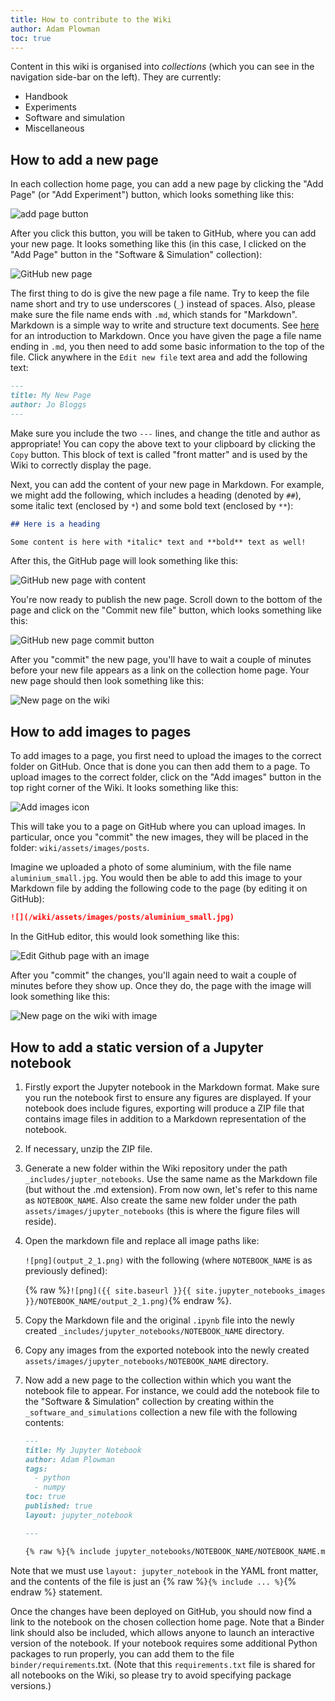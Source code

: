 ```yaml
---
title: How to contribute to the Wiki
author: Adam Plowman
toc: true
---
```


Content in this wiki is organised into *collections* (which you can see in the navigation side-bar on the left). They are currently:

- Handbook
- Experiments
- Software and simulation
- Miscellaneous

## How to add a new page

In each collection home page, you can add a new page by clicking the "Add Page" (or "Add Experiment") button, which looks something like this:

![add page button](/wiki/assets/images/site/add_page_button.png)

After you click this button, you will be taken to GitHub, where you can add your new page. It looks something like this (in this case, I clicked on the "Add Page" button in the "Software & Simulation" collection):

![GitHub new page](/wiki/assets/images/site/new_page_github.png)

The first thing to do is give the new page a file name. Try to keep the file name short and try to use underscores (`_`) instead of spaces. Also, please make sure the file name ends with `.md`, which stands for "Markdown". Markdown is a simple way to write and structure text documents. See [here](https://guides.github.com/features/mastering-markdown/) for an introduction to Markdown. Once you have given the page a file name ending in `.md`, you then need to add some basic information to the top of the file. Click anywhere in the `Edit new file` text area and add the following text:

```markdown
---
title: My New Page
author: Jo Bloggs
---
```

Make sure you include the two `---` lines, and change the title and author as appropriate! You can copy the above text to your clipboard by clicking the `Copy` button. This block of text is called "front matter" and is used by the Wiki to correctly display the page.

Next, you can add the content of your new page in Markdown. For example, we might add the following, which includes a heading (denoted by `##`), some italic text (enclosed by `*`) and some bold text (enclosed by `**`):

```markdown
## Here is a heading

Some content is here with *italic* text and **bold** text as well!
```

After this, the GitHub page will look something like this:

![GitHub new page with content](/wiki/assets/images/site/new_page_github_with_content.png)

You're now ready to publish the new page. Scroll down to the bottom of the page and click on the "Commit new file" button, which looks something like this:

![GitHub new page commit button](/wiki/assets/images/site/new_page_github_commit_button.png)

After you "commit" the new page, you'll have to wait a couple of minutes before your new file appears as a link on the collection home page. Your new page should then look something like this:

![New page on the wiki](/wiki/assets/images/site/new_page_final.png)

## How to add images to pages

To add images to a page, you first need to upload the images to the correct folder on GitHub. Once that is done you can then add them to a page. To upload images to the correct folder, click on the "Add images" button in the top right corner of the Wiki. It looks something like this:

![Add images icon](/wiki/assets/images/site/add_images_button.png)

This will take you to a page on GitHub where you can upload images. In particular, once you "commit" the new images, they will be placed in the folder: `wiki/assets/images/posts`.

Imagine we uploaded a photo of some aluminium, with the file name `aluminium_small.jpg`. You would then be able to add this image to your Markdown file by adding the following code to the page (by editing it on GitHub):

```markdown
![](/wiki/assets/images/posts/aluminium_small.jpg)
```

In the GitHub editor, this would look something like this:

![Edit Github page with an image](/wiki/assets/images/site/edit_github_page_image.png)

After you "commit" the changes, you'll again need to wait a couple of minutes before they show up. Once they do, the page with the image will look something like this:

![New page on the wiki with image](/wiki/assets/images/site/new_page_final_image.png)

## How to add a static version of a Jupyter notebook

1. Firstly export the Jupyter notebook in the Markdown format. Make sure you run the notebook first to ensure any figures are displayed. If your notebook does include figures, exporting will produce a ZIP file that contains image files in addition to a Markdown representation of the notebook.
2. If necessary, unzip the ZIP file.
3. Generate a new folder within the Wiki repository under the path `_includes/jupter_notebooks`. Use the same name as the Markdown file (but without the .md extension). From now own, let's refer to this name as `NOTEBOOK_NAME`. Also create the same new folder under the path `assets/images/jupyter_notebooks` (this is where the figure files will reside).
3. Open the markdown file and replace all image paths like:

    `![png](output_2_1.png)` with the following (where `NOTEBOOK_NAME` is as previously defined):

    {% raw %}`![png]({{ site.baseurl }}{{ site.jupyter_notebooks_images }}/NOTEBOOK_NAME/output_2_1.png)`{% endraw %}.

4. Copy the Markdown file and the original `.ipynb` file into the newly created `_includes/jupyter_notebooks/NOTEBOOK_NAME` directory.
5. Copy any images from the exported notebook into the newly created `assets/images/jupyter_notebooks/NOTEBOOK_NAME` directory.
6. Now add a new page to the collection within which you want the notebook file to appear. For instance, we could add the notebook file to the "Software & Simulation" collection by creating within the `_software_and_simulations` collection a new file with the following contents:
    
    ```markdown
    ---
    title: My Jupyter Notebook
    author: Adam Plowman
    tags:
      - python
      - numpy
    toc: true
    published: true
    layout: jupyter_notebook

    ---

    {% raw %}{% include jupyter_notebooks/NOTEBOOK_NAME/NOTEBOOK_NAME.md %}{% endraw %}

    ```

  Note that we must use `layout: jupyter_notebook` in the YAML front matter, and the contents of the file is just an {% raw %}`{% include ... %}`{% endraw %} statement.

Once the changes have been deployed on GitHub, you should now find a link to the notebook on the chosen collection home page. Note that a Binder link should also be included, which allows anyone to launch an interactive version of the notebook. If your notebook requires some additional Python packages to run properly, you can add them to the file `binder/requirements`.txt. (Note that this `requirements.txt` file is shared for all notebooks on the Wiki, so please try to avoid specifying package versions.)

